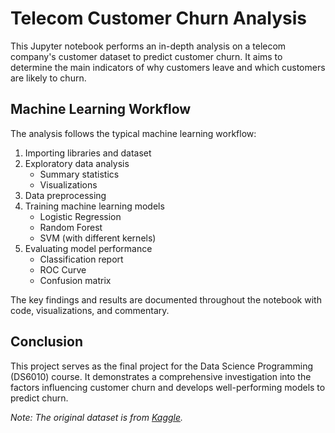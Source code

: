 # Telecom Customer Churn Analysis

This Jupyter notebook performs an in-depth analysis on a telecom company's customer dataset to predict customer churn. It aims to determine the main indicators of why customers leave and which customers are likely to churn.

## Machine Learning Workflow

The analysis follows the typical machine learning workflow:

1. Importing libraries and dataset
2. Exploratory data analysis
   - Summary statistics
   - Visualizations
3. Data preprocessing
4. Training machine learning models
   - Logistic Regression
   - Random Forest
   - SVM (with different kernels)
5. Evaluating model performance
   - Classification report
   - ROC Curve
   - Confusion matrix

The key findings and results are documented throughout the notebook with code, visualizations, and commentary.

## Conclusion

This project serves as the final project for the Data Science Programming (DS6010) course. It demonstrates a comprehensive investigation into the factors influencing customer churn and develops well-performing models to predict churn.

*Note: The original dataset is from [Kaggle](https://www.kaggle.com/datasets/blastchar/telco-customer-churn?select=WA_Fn-UseC_-Telco-Customer-Churn).*



